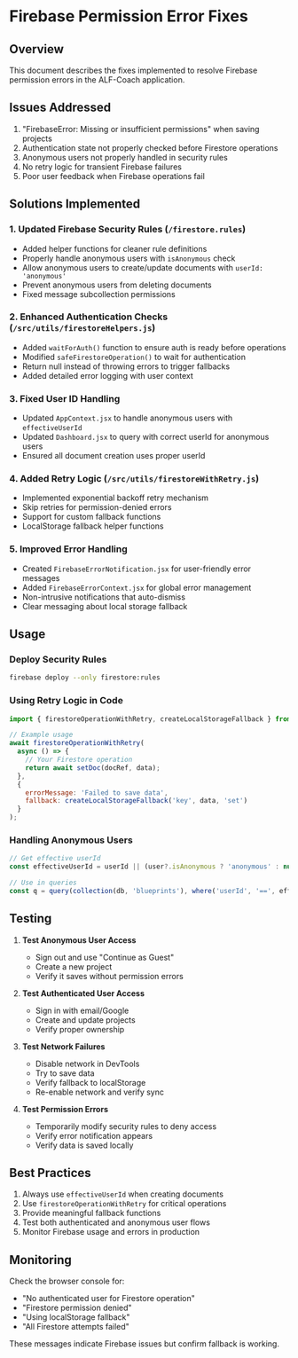 # Firebase Permission Error Fixes

## Overview
This document describes the fixes implemented to resolve Firebase permission errors in the ALF-Coach application.

## Issues Addressed
1. "FirebaseError: Missing or insufficient permissions" when saving projects
2. Authentication state not properly checked before Firestore operations
3. Anonymous users not properly handled in security rules
4. No retry logic for transient Firebase failures
5. Poor user feedback when Firebase operations fail

## Solutions Implemented

### 1. Updated Firebase Security Rules (`/firestore.rules`)
- Added helper functions for cleaner rule definitions
- Properly handle anonymous users with `isAnonymous` check
- Allow anonymous users to create/update documents with `userId: 'anonymous'`
- Prevent anonymous users from deleting documents
- Fixed message subcollection permissions

### 2. Enhanced Authentication Checks (`/src/utils/firestoreHelpers.js`)
- Added `waitForAuth()` function to ensure auth is ready before operations
- Modified `safeFirestoreOperation()` to wait for authentication
- Return null instead of throwing errors to trigger fallbacks
- Added detailed error logging with user context

### 3. Fixed User ID Handling
- Updated `AppContext.jsx` to handle anonymous users with `effectiveUserId`
- Updated `Dashboard.jsx` to query with correct userId for anonymous users
- Ensured all document creation uses proper userId

### 4. Added Retry Logic (`/src/utils/firestoreWithRetry.js`)
- Implemented exponential backoff retry mechanism
- Skip retries for permission-denied errors
- Support for custom fallback functions
- LocalStorage fallback helper functions

### 5. Improved Error Handling
- Created `FirebaseErrorNotification.jsx` for user-friendly error messages
- Added `FirebaseErrorContext.jsx` for global error management
- Non-intrusive notifications that auto-dismiss
- Clear messaging about local storage fallback

## Usage

### Deploy Security Rules
```bash
firebase deploy --only firestore:rules
```

### Using Retry Logic in Code
```javascript
import { firestoreOperationWithRetry, createLocalStorageFallback } from '../utils/firestoreWithRetry';

// Example usage
await firestoreOperationWithRetry(
  async () => {
    // Your Firestore operation
    return await setDoc(docRef, data);
  },
  {
    errorMessage: 'Failed to save data',
    fallback: createLocalStorageFallback('key', data, 'set')
  }
);
```

### Handling Anonymous Users
```javascript
// Get effective userId
const effectiveUserId = userId || (user?.isAnonymous ? 'anonymous' : null);

// Use in queries
const q = query(collection(db, 'blueprints'), where('userId', '==', effectiveUserId));
```

## Testing

1. **Test Anonymous User Access**
   - Sign out and use "Continue as Guest"
   - Create a new project
   - Verify it saves without permission errors

2. **Test Authenticated User Access**
   - Sign in with email/Google
   - Create and update projects
   - Verify proper ownership

3. **Test Network Failures**
   - Disable network in DevTools
   - Try to save data
   - Verify fallback to localStorage
   - Re-enable network and verify sync

4. **Test Permission Errors**
   - Temporarily modify security rules to deny access
   - Verify error notification appears
   - Verify data is saved locally

## Best Practices

1. Always use `effectiveUserId` when creating documents
2. Use `firestoreOperationWithRetry` for critical operations
3. Provide meaningful fallback functions
4. Test both authenticated and anonymous user flows
5. Monitor Firebase usage and errors in production

## Monitoring

Check the browser console for:
- "No authenticated user for Firestore operation"
- "Firestore permission denied"
- "Using localStorage fallback"
- "All Firestore attempts failed"

These messages indicate Firebase issues but confirm fallback is working.